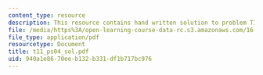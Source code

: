 ```yaml
---
content_type: resource
description: This resource contains hand written solution to problem T11.
file: /media/https%3A/open-learning-course-data-rc.s3.amazonaws.com/16-01-unified-engineering-i-ii-iii-iv-fall-2005-spring-2006/940a1e8670eeb132b331df1b717bc976_t11_ps04_sol.pdf
file_type: application/pdf
resourcetype: Document
title: t11_ps04_sol.pdf
uid: 940a1e86-70ee-b132-b331-df1b717bc976
---
```

